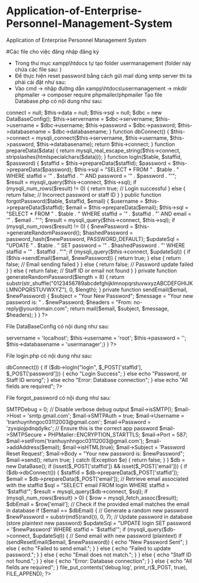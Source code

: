 # Application-of-Enterprise-Personnel-Management-System
Application of Enterprise Personnel Management System

#Các file cho việc đăng nhập đăng ký
- Trong thư mục xampp\htdocs tự tạo folder usermanagement (folder này chứa các file sau: )
- Để thực hiện reset password bằng cách gửi mail dùng smtp server thì ta phải cài đặt như sau:
- Vào cmd -> nhập đường dẫn xampp\htdocs\usermanagement -> mkdir phpmailer -> composer require phpmailer/phpmailer
Tạo file Database.php có nội dung như sau:
<?php
require "DataBaseConfig.php";
class DataBase
{
    public $connect;
    public $data;
    private $sql;
    protected $servername;
    protected $username;
    protected $password;
    protected $databasename;

    public function __construct()
    {
        $this->connect = null;
        $this->data = null;
        $this->sql = null;
        $dbc = new DataBaseConfig();
        $this->servername = $dbc->servername;
        $this->username = $dbc->username;
        $this->password = $dbc->password;
        $this->databasename = $dbc->databasename;
    }

    function dbConnect()
    {
        $this->connect = mysqli_connect($this->servername, $this->username, $this->password, $this->databasename);
        return $this->connect;
    }

    function prepareData($data)
    {
        return mysqli_real_escape_string($this->connect, stripslashes(htmlspecialchars($data)));
    }

    function logIn($table, $staffid, $password)
    {
        $staffid = $this->prepareData($staffid);
        $password = $this->prepareData($password);
        $this->sql = "SELECT * FROM " . $table . " WHERE staffid = '" . $staffid . "' AND password = '" . $password . "'";
        $result = mysqli_query($this->connect, $this->sql);

        if (mysqli_num_rows($result) != 0) {
            return true;  // Login successful
        } else {
            return false; // Incorrect password or staff ID
        }
    }

    public function forgotPassword($table, $staffid, $email)
    {
        $username = $this->prepareData($staffid);
        $email = $this->prepareData($email);
        $this->sql = "SELECT * FROM " . $table . " WHERE staffid = '" . $staffid . "' AND email = '" . $email . "'";
        $result = mysqli_query($this->connect, $this->sql);
        if (mysqli_num_rows($result) != 0) {
            $newPassword = $this->generateRandomPassword();
            $hashedPassword = password_hash($newPassword, PASSWORD_DEFAULT);
            $updateSql = "UPDATE " . $table . " SET password = '" . $hashedPassword . "' WHERE staffid = '" . $staffid . "'";
            if (mysqli_query($this->connect, $updateSql)) {
                if ($this->sendEmail($email, $newPassword)) {
                    return true;
                } else {
                    return false; // Email sending failed
                }
            } else {
                return false; // Password update failed
            }
        } else {
            return false; // Staff ID or email not found
        }
    }

    private function generateRandomPassword($length = 8)
    {
        return substr(str_shuffle("0123456789abcdefghijklmnopqrstuvwxyzABCDEFGHIJKLMNOPQRSTUVWXYZ"), 0, $length);
    }
    private function sendEmail($email, $newPassword)
    {
        $subject = "Your New Password";
        $message = "Your new password is: " . $newPassword;
        $headers = "From: no-reply@yourdomain.com";
        return mail($email, $subject, $message, $headers);
    }
}
?>

File DataBaseConfig có nội dung như sau:
<?php

class DataBaseConfig
{
    public $servername;
    public $username;
    public $password;
    public $databasename;

    public function __construct()
    {
        $this->servername = 'localhost';
        $this->username = 'root';
        $this->password = '';
        $this->databasename = 'usermanager';}
}
?>

File login.php có nội dung như sau:
<?php
require "DataBase.php";
$db = new DataBase();
if (isset($_POST['password']) && isset($_POST['staffid'])) {
    if ($db->dbConnect()) {
        if ($db->logIn("login", $_POST['staffid'], $_POST['password'])) {
            echo "Login Success";
        } else echo "Password, or Staff ID wrong";
    } else echo "Error: Database connection";
} else echo "All fields are required";
?>

File forgot_password có nội dung như sau:
<?php
require "DataBase.php";
require 'vendor/autoload.php';

use PHPMailer\PHPMailer\PHPMailer;
use PHPMailer\PHPMailer\Exception;

function sendResetEmail($email, $newPassword) {
    $mail = new PHPMailer(true);
    try {
        $mail->SMTPDebug = 0; // Disable verbose debug output
        $mail->isSMTP();
        $mail->Host = 'smtp.gmail.com';
        $mail->SMTPAuth = true;
        $mail->Username = 'tranhuynhngoc03112003@gmail.com';
        $mail->Password = 'zyxqiojpdnqdylkc'; // Ensure this is the correct app password
        $mail->SMTPSecure = PHPMailer::ENCRYPTION_STARTTLS;
        $mail->Port = 587;

        $mail->setFrom('tranhuynhngoc03112003@gmail.com');
        $mail->addAddress($email);
        $mail->isHTML(true);

        $mail->Subject = 'Password Reset Request';
        $mail->Body    = "Your new password is: $newPassword";

        $mail->send();
        return true;
    } catch (Exception $e) {
        return false;
    }
}

$db = new DataBase();

if (isset($_POST['staffid']) && isset($_POST['email'])) {
    if ($db->dbConnect()) {
        $staffid = $db->prepareData($_POST['staffid']);
        $email = $db->prepareData($_POST['email']);

        // Retrieve email associated with the staffid
        $sql = "SELECT email FROM login WHERE staffid = '$staffid'";
        $result = mysqli_query($db->connect, $sql);

        if (mysqli_num_rows($result) > 0) {
            $row = mysqli_fetch_assoc($result);
            $dbEmail = $row['email'];

            // Check if the provided email matches the email in database
            if ($email == $dbEmail) {
                // Generate a random new password
                $newPassword = substr(md5(rand()), 0, 7);

                // Update password in database (store plaintext new password)
                $updateSql = "UPDATE login SET password = '$newPassword' WHERE staffid = '$staffid'";
                if (mysqli_query($db->connect, $updateSql)) {
                    // Send email with new password (plaintext)
                    if (sendResetEmail($email, $newPassword)) {
                        echo "New Password Sent";
                    } else {
                        echo "Failed to send email.";
                    }
                } else {
                    echo "Failed to update password.";
                }
            } else {
                echo "Email does not match.";
            }
        } else {
            echo "Staff ID not found.";
        }
    } else {
        echo "Error: Database connection";
    }
} else {
    echo "All fields are required";
}
file_put_contents('debug.log', print_r($_POST, true), FILE_APPEND);
?>

